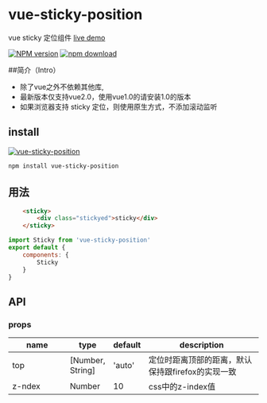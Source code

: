 # vue-sticky-position
vue sticky 定位组件 [live demo](https://shiye515.github.io/vue-sticky/)

[![NPM version][npm-image]][npm-url]
[![npm download][download-image]][download-url]

[npm-image]: http://img.shields.io/npm/v/vue-sticky-position.svg?style=flat-square
[npm-url]: http://npmjs.org/package/vue-sticky-position
[download-image]: https://img.shields.io/npm/dm/vue-sticky-position.svg?style=flat-square
[download-url]: https://npmjs.org/package/vue-sticky-position

##简介（Intro）

- 除了vue之外不依赖其他库,
- 最新版本仅支持vue2.0，使用vue1.0的请安装1.0的版本
- 如果浏览器支持 sticky 定位，则使用原生方式，不添加滚动监听

## install

[![vue-sticky-position](https://nodei.co/npm/vue-sticky-position.png)](https://npmjs.org/package/vue-sticky-position)

`npm install vue-sticky-position`

## 用法
```html
    <sticky>
        <div class="stickyed">sticky</div>
    </sticky>
```

```javascript
import Sticky from 'vue-sticky-position'
export default {
    components: {
        Sticky
    }
}
```

## API

### props

<table class="table table-bordered table-striped">
    <thead>
    <tr>
        <th style="width: 100px;">name</th>
        <th style="width: 50px;">type</th>
        <th style="width: 50px;">default</th>
        <th>description</th>
    </tr>
    </thead>
    <tbody>
        <tr>
          <td>top</td>
          <td>[Number, String]</td>
          <td>'auto'</td>
          <td>定位时距离顶部的距离，默认保持跟firefox的实现一致</td>
        </tr>
        <tr>
          <td>z-ndex</td>
          <td>Number</td>
          <td>10</td>
          <td>css中的z-index值</td>
        </tr>
    </tbody>
</table>
